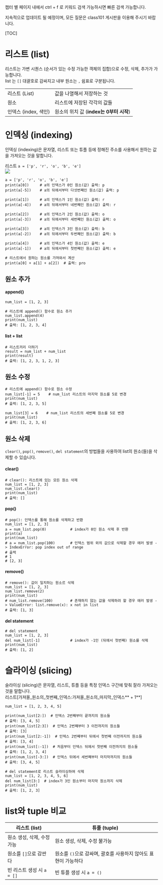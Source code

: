 챕터 별 페이지 내에서 ctrl + f 로 키워드 검색 가능하시면 빠른 검색 가능합니다. 

지속적으로 업데이트 될 예정이며, 모든 질문은 class101 게시판을 이용해 주시기 바랍니다. 

[TOC] 

# 리스트 (list)
리스트는 가변 시퀀스 (순서가 있는 수정 가능한 객체의 집합)으로 수정, 삭제, 추가가 가능합니다.  
list 는 `[]` 대괄호로 감싸지고 내부 원소는 `,` 쉼표로 구분됩니다.
  
|  |  |  
| -------- | -------- | 
| 리스트 (List)     | 값을 나열해서 저장하는 것     | 
| 원소     | 리스트에 저장된 각각의 값들     |
| 인덱스 (index, 색인)     | 원소의 위치 값 (**index는 0부터 시작**)     |



# 인덱싱 (indexing)
인덱싱 (indexing)은 문자열, 리스트 또는 튜플 등에 정해진 주소를 사용해서 원하는 값을 가져오는 것을 말합니다.

리스트 `a = ['p', 'r', 'o', 'b', 'e']`    
![](https://wikidocs.net/images/page/103746/python_list_index.png)
```{.python}
a = ['p', 'r', 'o', 'b', 'e']
print(a[0])     # a의 인덱스가 0인 원소(값) 출력: p
print(a[-5])    # a의 뒤에서부터 다섯번째인 원소(값) 출력: p

print(a[1])     # a의 인덱스가 1인 원소(값) 출력: r  
print(a[-4])    # a의 뒤에서부터 네번째인 원소(값) 출력: r

print(a[2])     # a의 인덱스가 2인 원소(값) 출력: o
print(a[-3])    # a의 뒤에서부터 세번째인 원소(값) 출력: o

print(a[3])     # a의 인덱스가 3인 원소(값) 출력: b
print(a[-2])    # a의 뒤에서부터 두번째인 원소(값) 출력: b

print(a[4])     # a의 인덱스가 4인 원소(값) 출력: e
print(a[-1])    # a의 뒤에서부터 첫번째인 원소(값) 출력: e

# 리스트에서 원하는 원소를 가져와서 계산 
print(a[0] + a[1] + a[2])  # 출력: pro
```

##  원소 추가 
#### append()
```{.python}
num_list = [1, 2, 3]

# 리스트에 append() 함수로 원소 추가
num_list.append(4)
print(num_list)
# 출력: [1, 2, 3, 4]
```

#### list + list 
```{.python}
# 리스트끼리 더하기
result = num_list + num_list
print(result)
# 출력: [1, 2, 3, 1, 2, 3]
```

## 원소 수정
```{.python}
# 리스트에 append() 함수로 원소 수정
num_list[-1] = 5    # num_list 리스트의 마지막 원소를 5로 변경
print(num_list)
# 출력: [1, 2, 3, 5]

num_list[3] = 6    # num_list 리스트의 세번째 원소를 5로 변경
print(num_list)
# 출력: [1, 2, 3, 6]
```

## 원소 삭제 
 `clear()`, `pop()`, `remove()`, `del statement`의 방법들을 사용하여 list의 원소(들)을 삭제할 수 있습니다.  
 
#### clear()
```{.python}
# clear(): 리스트에 있는 모든 원소 삭제
num_list = [1, 2, 3]
num_list.clear()
print(num_list)
# 출력: []
```

#### pop()
```{.python}
# pop(): 인덱스를 통해 원소를 삭제하고 반환
num_list = [1, 2, 3]
a = num_list.pop(0)           # index가 0인 원소 삭제 후 반환
print(a)
print(num_list)
# a = num_list.pop(100)       # 인덱스 범위 외의 값으로 삭제할 경우 에러 발생 -> IndexError: pop index out of range
# 출력
# 1
# [2, 3]
```

#### remove()
```{.python}
# remove(): 값이 일치하는 원소르 삭제
num_list = [1, 2, 3]
num_list.remove(2)
print(num_list)
# num_list.remove(100)        # 존재하지 않는 값을 삭제하려 할 경우 에러 발생 -> ValueError: list.remove(x): x not in list
# 출력: [1, 3]
```

#### del statement
```{.python}
# del statement
num_list = [1, 2, 3]
del num_list[-1]  	          # index가 -1인 (뒤에서 첫번째) 원소를 삭제
print(num_list)
# 출력: [1, 2]
```

# 슬라이싱 (slicing)
슬라이싱 (slicing)은 문자열, 리스트, 튜플 등을 특정 인덱스 구간에 맞춰 잘라 가져오는 것을 말합니다.  
리스트[가져올_원소의_첫번째_인덱스:가져올_원소의_마지막_인덱스** + 1**]

```{.python}
num_list = [1, 2, 3, 4, 5]

print(num_list[2:])  # 인덱스 2번째부터 끝까지의 원소들
# 출력: [3, 4, 5]
print(num_list[2:3])  # 인덱스 2번째부터 3 이전까지의 원소들
# 출력: [3]
print(num_list[2:-1])  # 인덱스 2번째부터 뒤에서 첫번째 이전까지의 원소들
# 출력: [3, 4]
print(num_list[:-1])  # 처음부터 인덱스 뒤에서 첫번째 이전까지의 원소들
# 출력: [1, 2, 3, 4]
print(num_list[-3:])  # 인덱스 뒤에서 세번째부터 마지막까지의 원소들
# 출력: [3, 4, 5]

# del statement로 리스트 슬라이싱하여 삭제
num_list = [1, 2, 3, 4, 5, 6]
del num_list[3:]  # index가 3인 원소부터 마지막 원소까지 삭제
print(num_list)
# 출력: [1, 2, 3]
```
# list와 tuple 비교

| 리스트 (list) | 튜플 (tuple) |
| -------- | -------- | 
| 원소 생성, 삭제, 수정 가능    | 원소 생성, 삭제, 수정 불가능      | 
| 원소를 `[]`으로 감싼다    | 원소를 `()`으로 감싸며, 괄호를 사용하지 않아도 표현이 가능하다      |  
| 빈 리스트 생성 시 `a = []`    | 빈 튜플 생성 시 `a = ()`      | 


